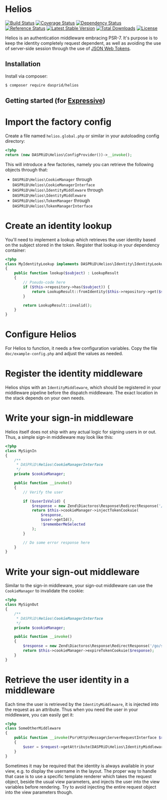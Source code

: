 # Helios

[![Build Status](https://travis-ci.org/DASPRiD/Helios.svg?branch=master)](https://travis-ci.org/DASPRiD/Helios)
[![Coverage Status](https://coveralls.io/repos/github/DASPRiD/Helios/badge.svg?branch=master)](https://coveralls.io/github/DASPRiD/Helios?branch=master)
[![Dependency Status](https://www.versioneye.com/user/projects/57d149ff8d1bad004e51b93f/badge.svg?style=flat-square)](https://www.versioneye.com/user/projects/57d149ff8d1bad004e51b93f)
[![Reference Status](https://www.versioneye.com/php/dasprid:helios/reference_badge.svg?style=flat)](https://www.versioneye.com/php/dasprid:helios/references)
[![Latest Stable Version](https://poser.pugx.org/dasprid/helios/v/stable)](https://packagist.org/packages/dasprid/helios)
[![Total Downloads](https://poser.pugx.org/dasprid/helios/downloads)](https://packagist.org/packages/dasprid/helios)
[![License](https://poser.pugx.org/dasprid/helios/license)](https://packagist.org/packages/dasprid/helios)

Helios is an authentication middleware embracing PSR-7. It's purpose is to keep the identity completely request
dependent, as well as avoiding the use of server-side session through the use of [JSON Web Tokens](https://jwt.io/).

## Installation

Install via composer:

```bash
$ composer require dasprid/helios
```

## Getting started (for [Expressive](https://github.com/zendframework/zend-expressive))

# Import the factory config

Create a file named `helios.global.php` or similar in your autoloading config directory:

```php
<?php
return (new DASPRiD\Helios\ConfigProvider())->__invoke();
```

This will introduce a few factories, namely you can retrieve the following objects through that:

- `DASPRiD\Helios\CookieManager` through `DASPRiD\Helios\CookieManagerInterface`
- `DASPRiD\Helios\IdentityMiddleware` through `DASPRiD\Helios\IdentityMiddleware`
- `DASPRiD\Helios\TokenManager` through `DASPRiD\Helios\TokenManagerInterface`

# Create an identity lookup

You'll need to implement a lookup which retrieves the user identity based on the subject stored in the token. Register
that lookup in your dependency container:

```php
<?php
class MyIdentityLookup implements DASPRiD\Helios\Identity\IdentityLookupInterface
{
    public function lookup($subject) : LookupResult
    {
        // Pseudo-code here
        if ($this->repository->has($subject)) {
            return LookupResult::fromIdentity($this->repository->get($subject));
        }

        return LookupResult::invalid();
    }
}
```

# Configure Helios

For Helios to function, it needs a few configuration variables. Copy the file `doc/example-config.php` and adjust the
values as needed.

# Register the identity middleware

Helios ships with an `IdentityMiddleware`, which should be registered in your middleware pipeline before the dispatch
middleware. The exact location in the stack depends on your own needs.

# Write your sign-in middleware

Helios itself does not ship with any actual logic for signing users in or out. Thus, a simple sign-in middleware may
look like this:

```php
<?php
class MySignIn
{
    /**
     * DASPRiD\Helios\CookieManagerInterface
     */
    private $cookieManager;

    public function __invoke()
    {
        // Verify the user

        if ($userIsValid) {
            $response = new Zend\Diactoros\Response\RedirectResponse('/go/somewhere');
            return $this->cookieManager->injectTokenCookuie(
                $response,
                $user->getId(),
                !$rememberMeSelected
            );
        }

        // Do some error response here
    }
}
```

# Write your sign-out middleware

Similar to the sign-in middleware, your sign-out middleware can use the `CookieManager` to invalidate the cookie:

```php
<?php
class MySignOut
{
    /**
     * DASPRiD\Helios\CookieManagerInterface
     */
    private $cookieManager;

    public function __invoke()
    {
        $response = new Zend\Diactoros\Response\RedirectResponse('/go/somewhere');
        return $this->cookieManager->expireTokenCookuie($response);
    }
}
```

# Retrieve the user identity in a middleware

Each time the user is retrieved by the `IdentityMiddleware`, it is injected into the request as an attribute. Thus when
you need the user in your middleware, you can easily get it:

```php
<?php
class SomeOtherMiddleware
{
    public function __invoke(Psr\Http\Message\ServerRequestInterface $request)
    {
        $user = $request->getAttribute(DASPRiD\Helios\IdentityMiddleware::IDENTITY_ATTRIBUTE);
    }
}
```

Sometimes it may be required that the identity is always available in your view, e.g. to display the username in the
layout. The proper way to handle that case is to use a specific template renderer which takes the request object, beside
the usual view parameters, and injects the user into the view variables before rendering. Try to avoid injecting the
entire request object into the view parameters though.
